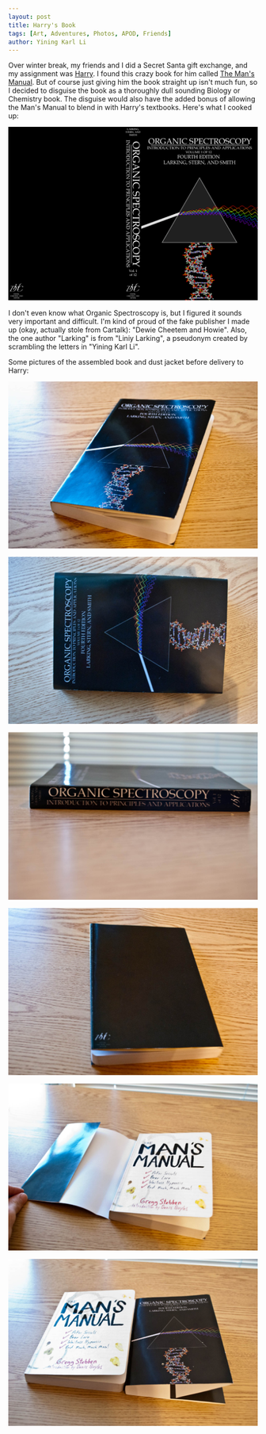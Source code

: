 ```yaml
---
layout: post
title: Harry's Book
tags: [Art, Adventures, Photos, APOD, Friends]
author: Yining Karl Li
---
```


Over winter break, my friends and I did a Secret Santa gift exchange, and my assignment was [Harry](http://omjii.com/blog/karu/2009/11/13/surprising-harrando-part-1/). I found this crazy book for him called [The Man's Manual](http://www.amazon.com/Mans-Manual-Secrets-Waitress-Hypnosis/dp/1602392412). But of course just giving him the book straight up isn't much fun, so I decided to disguise the book as a thoroughly dull sounding Biology or Chemistry book. The disguise would also have the added bonus of allowing the Man's Manual to blend in with Harry's textbooks. Here's what I cooked up:

[![](/content/images/2010/Feb/cover.png)](/content/images/2010/Feb/cover.png)

I don't even know what Organic Spectroscopy is, but I figured it sounds very important and difficult. I'm kind of proud of the fake publisher I made up (okay, actually stole from Cartalk): "Dewie Cheetem and Howie". Also, the one author "Larking" is from "Liniy Larking", a pseudonym created by scrambling the letters in "Yining Karl Li".

Some pictures of the assembled book and dust jacket before delivery to Harry:

[![](/content/images/2010/Feb/DSC_0138.jpg)](/content/images/2010/Feb/DSC_0138.jpg)

[![](/content/images/2010/Feb/DSC_0139.jpg)](/content/images/2010/Feb/DSC_0139.jpg)

[![](/content/images/2010/Feb/DSC_0140.jpg)](/content/images/2010/Feb/DSC_0140.jpg)

[![](/content/images/2010/Feb/DSC_0141.jpg)](/content/images/2010/Feb/DSC_0141.jpg)

[![](/content/images/2010/Feb/DSC_0142.jpg)](/content/images/2010/Feb/DSC_0142.jpg)

[![](/content/images/2010/Feb/DSC_0143.jpg)](/content/images/2010/Feb/DSC_0143.jpg)

